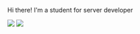 Hi there! I'm a student for server developer 

  

<img src="https://img.shields.io/badge/springboot-6DB33F?style=for-the-badge&logo=Python&logoColor=white">
<a href="버튼을 눌렀을 때 이동할 링크" target="_blank"><img src="https://img.shields.io/badge/mysql-4479A1?style=뱃지모양&logo=로고&logoColor=로고색상"/></a>
